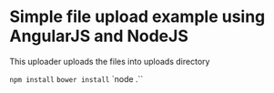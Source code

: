 # Simple file upload example using AngularJS and NodeJS

This uploader uploads the files into uploads directory

`npm install`
`bower install`
`node .``
